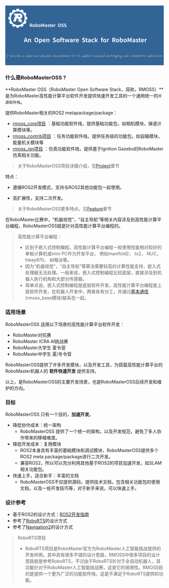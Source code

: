 

![](../rmoss_bg.png ":no-zoom")

### 什么是RoboMasterOSS ?

**RoboMaster OSS（RoboMaster Open Software Stack，简称，RMOSS）**是为RoboMaster高性能计算平台软件开发提供快速开发工具的一个通用统一的`开源软件栈`。

提供RoboMaster相关的ROS2 metapackage/package：

* [rmoss_core项目](https://github.com/robomaster-oss/rmoss_core) ：基础功能软件栈，提供基础功能包，如相机模块，弹道计算模块等。
* [rmoss_contrib项目](https://github.com/robomaster-oss/rmoss_contrib) ：任务功能软件栈，提供任务级的功能包，如自瞄模块，能量机关模块等
* [rmoss_ign项目](https://github.com/robomaster-oss/rmoss_ign) ：仿真功能软件栈，提供基于Ignition Gazebo的RoboMaster仿真相关功能。

> 关于RoboMasterOSS项目详细介绍，见[Project](get_started/project)章节


特点：

* 遵循ROS2开发模式，支持与ROS2其他功能包一起使用。
- 高扩展性，支持二次开发。

>  关于RoboMasterOSS更多特点，见[Feature](get_started/feature)章节


在RoboMaster比赛中，“机器视觉”，“自主导航”等相关内容涉及到高性能计算平台编程，RoboMasterOSS就是针对高性能计算平台编程的。

>  高性能计算平台编程：
>
> - 区别于嵌入式控制编程，高性能计算平台编程一般使用性能相对较好的单板计算机或mini PC作为开发平台， 例如manifold2， tx2， NUC， hikey970， 树莓派等。
> - 因为“机器视觉”，“自主导航”等算法需要较高的计算性能支持，嵌入式处理器无法处理。一般来说，嵌入式控制编程比较底层，直接涉及到机器人执行机构和大部分传感器。
> - 简单点说，嵌入式控制编程是底层软件开发，高性能计算平台编程是上层软件开发，在机器人开发中，两者各有分工，并通过[基本通信](Tutorials/beginner_rmoss_base.md) (rmoss_base模块)联系在一起。
>

### 适用场景

RoboMasterOSS 适用以下场景的高性能计算平台软件开发：

* RoboMaster对抗赛
* RoboMaster ICRA AI挑战赛
* RoboMaster大学生 夏令营
* RoboMaster中学生 夏/冬令营

RoboMasterOSS提供了许多开发模块，以及开发工具，为搭载高性能计算平台的RoboMaster机器人的 **软件快速开发** 提供支持。

以上，是RoboMasterOSS的主要开发场景，也是RoboMasterOSS后续开发和维护的方向。

### 目标

RoboMasterOSS 只有一个目的，**加速开发**。

* 降低协作成本：统一架构
  * RoboMasterOSS 提供了一个统一的架构，以及开发规范，避免了多人协作带来的移植难度。
* 降低开发成本：复用模块
  * ROS2本身具有丰富的基础模块和调试模块，RoboMasterOSS提供多个ROS2 meta package/package进行二次开发。
  * 兼容ROS2，所以可以充分利用其他基于ROS2的项目加速开发，如SLAM相关功能包。
* 快速上手，适合新手：丰富的文档
  * RoboMasterOSS不仅提供源码，提供技术文档，包含相关功能包的使用文档，以及一些开发技巧等，对于新手来说，可以快速上手。

### 设计参考

* 基于ROS2的设计方式：[ROS2开发指南](https://docs.ros.org/en/galactic/Contributing/Developer-Guide.html)
* 参考了[RoboRTS](https://github.com/RoboMaster/RoboRTS)的设计方式
* 参考了[Navigation2](https://github.com/ros-planning/navigation2)的设计方式

> RoboRTS项目
>
> * RoboRTS项目是RoboMaster官方为RoboMaster人工智能挑战提供的开发样例。其中具有很多不错的设计思路，RMOSS中很多项目的设计思路就是参考RoboRTS，不过由于RoboRTS针对于全自动机器人，其功能针对于RoboMaster人工智能挑战赛，这是它的局限性。RMOSS目的是提供一个更为广泛的功能软件栈，这是不满足于RoboRTS提供的功能。

<br>
